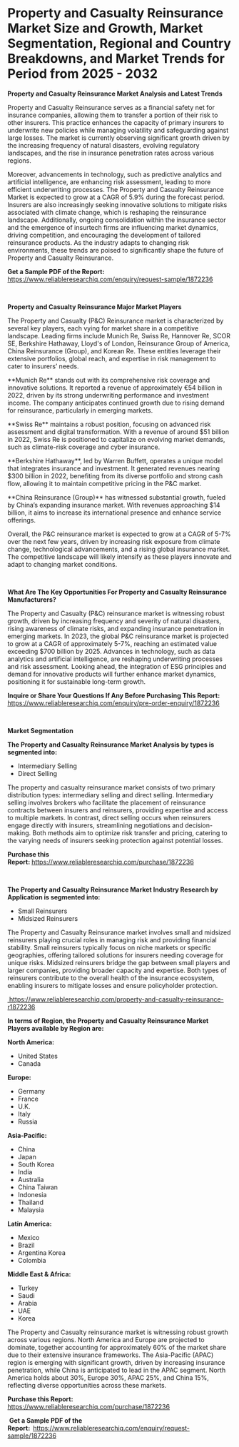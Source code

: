 <p><h1>Property and Casualty Reinsurance Market Size and Growth, Market Segmentation, Regional and Country Breakdowns, and Market Trends for Period from 2025 -  2032</h1></p><p><strong>Property and Casualty Reinsurance Market Analysis and Latest Trends</strong></p>
<p><p>Property and Casualty Reinsurance serves as a financial safety net for insurance companies, allowing them to transfer a portion of their risk to other insurers. This practice enhances the capacity of primary insurers to underwrite new policies while managing volatility and safeguarding against large losses. The market is currently observing significant growth driven by the increasing frequency of natural disasters, evolving regulatory landscapes, and the rise in insurance penetration rates across various regions.</p><p>Moreover, advancements in technology, such as predictive analytics and artificial intelligence, are enhancing risk assessment, leading to more efficient underwriting processes. The Property and Casualty Reinsurance Market is expected to grow at a CAGR of 5.9% during the forecast period. Insurers are also increasingly seeking innovative solutions to mitigate risks associated with climate change, which is reshaping the reinsurance landscape. Additionally, ongoing consolidation within the insurance sector and the emergence of insurtech firms are influencing market dynamics, driving competition, and encouraging the development of tailored reinsurance products. As the industry adapts to changing risk environments, these trends are poised to significantly shape the future of Property and Casualty Reinsurance.</p></p>
<p><strong>Get a Sample PDF of the Report:&nbsp;</strong> <a href="https://www.reliableresearchiq.com/enquiry/request-sample/1872236?utm_campaign=3457&utm_medium=2&utm_source=Github&utm_content=ia&utm_term=15042025&utm_id=property-and-casualty-reinsurance">https://www.reliableresearchiq.com/enquiry/request-sample/1872236</a></p>
<p>&nbsp;</p>
<p><strong>Property and Casualty Reinsurance Major Market Players</strong></p>
<p><p>The Property and Casualty (P&C) Reinsurance market is characterized by several key players, each vying for market share in a competitive landscape. Leading firms include Munich Re, Swiss Re, Hannover Re, SCOR SE, Berkshire Hathaway, Lloyd's of London, Reinsurance Group of America, China Reinsurance (Group), and Korean Re. These entities leverage their extensive portfolios, global reach, and expertise in risk management to cater to insurers’ needs.</p><p>**Munich Re** stands out with its comprehensive risk coverage and innovative solutions. It reported a revenue of approximately €54 billion in 2022, driven by its strong underwriting performance and investment income. The company anticipates continued growth due to rising demand for reinsurance, particularly in emerging markets.</p><p>**Swiss Re** maintains a robust position, focusing on advanced risk assessment and digital transformation. With a revenue of around $51 billion in 2022, Swiss Re is positioned to capitalize on evolving market demands, such as climate-risk coverage and cyber insurance.</p><p>**Berkshire Hathaway**, led by Warren Buffett, operates a unique model that integrates insurance and investment. It generated revenues nearing $300 billion in 2022, benefiting from its diverse portfolio and strong cash flow, allowing it to maintain competitive pricing in the P&C market.</p><p>**China Reinsurance (Group)** has witnessed substantial growth, fueled by China’s expanding insurance market. With revenues approaching $14 billion, it aims to increase its international presence and enhance service offerings.</p><p>Overall, the P&C reinsurance market is expected to grow at a CAGR of 5-7% over the next few years, driven by increasing risk exposure from climate change, technological advancements, and a rising global insurance market. The competitive landscape will likely intensify as these players innovate and adapt to changing market conditions.</p></p>
<p>&nbsp;</p>
<p><strong>What Are The Key Opportunities For Property and Casualty Reinsurance Manufacturers?</strong></p>
<p><p>The Property and Casualty (P&C) reinsurance market is witnessing robust growth, driven by increasing frequency and severity of natural disasters, rising awareness of climate risks, and expanding insurance penetration in emerging markets. In 2023, the global P&C reinsurance market is projected to grow at a CAGR of approximately 5-7%, reaching an estimated value exceeding $700 billion by 2025. Advances in technology, such as data analytics and artificial intelligence, are reshaping underwriting processes and risk assessment. Looking ahead, the integration of ESG principles and demand for innovative products will further enhance market dynamics, positioning it for sustainable long-term growth.</p></p>
<p><strong>Inquire or Share Your Questions If Any Before Purchasing This Report:</strong> <a href="https://www.reliableresearchiq.com/enquiry/pre-order-enquiry/1872236?utm_campaign=3457&utm_medium=2&utm_source=Github&utm_content=ia&utm_term=15042025&utm_id=property-and-casualty-reinsurance">https://www.reliableresearchiq.com/enquiry/pre-order-enquiry/1872236</a></p>
<p>&nbsp;</p>
<p><strong>Market Segmentation</strong></p>
<p><strong>The Property and Casualty Reinsurance Market Analysis by types is segmented into:</strong></p>
<p><ul><li>Intermediary Selling</li><li>Direct Selling</li></ul></p>
<p><p>The property and casualty reinsurance market consists of two primary distribution types: intermediary selling and direct selling. Intermediary selling involves brokers who facilitate the placement of reinsurance contracts between insurers and reinsurers, providing expertise and access to multiple markets. In contrast, direct selling occurs when reinsurers engage directly with insurers, streamlining negotiations and decision-making. Both methods aim to optimize risk transfer and pricing, catering to the varying needs of insurers seeking protection against potential losses.</p></p>
<p><strong>Purchase this Report:&nbsp;</strong><a href="https://www.reliableresearchiq.com/purchase/1872236?utm_campaign=3457&utm_medium=2&utm_source=Github&utm_content=ia&utm_term=15042025&utm_id=property-and-casualty-reinsurance">https://www.reliableresearchiq.com/purchase/1872236</a></p>
<p>&nbsp;</p>
<p><strong>The Property and Casualty Reinsurance Market Industry Research by Application is segmented into:</strong></p>
<p><ul><li>Small Reinsurers</li><li>Midsized Reinsurers</li></ul></p>
<p><p>The Property and Casualty Reinsurance market involves small and midsized reinsurers playing crucial roles in managing risk and providing financial stability. Small reinsurers typically focus on niche markets or specific geographies, offering tailored solutions for insurers needing coverage for unique risks. Midsized reinsurers bridge the gap between small players and larger companies, providing broader capacity and expertise. Both types of reinsurers contribute to the overall health of the insurance ecosystem, enabling insurers to mitigate losses and ensure policyholder protection.</p></p>
<p><a href="https://www.reliableresearchiq.com/property-and-casualty-reinsurance-r1872236?utm_campaign=3457&utm_medium=2&utm_source=Github&utm_content=ia&utm_term=15042025&utm_id=property-and-casualty-reinsurance">&nbsp;https://www.reliableresearchiq.com/property-and-casualty-reinsurance-r1872236</a></p>
<p><strong>In terms of Region, the Property and Casualty Reinsurance Market Players available by Region are:</strong></p>
<p>
    <p> <strong> North America: </strong>
        <ul>
            <li>United States</li>
            <li>Canada</li>
        </ul>
        </p> 
    <p> <strong> Europe: </strong>
        <ul>
            <li>Germany</li>
            <li>France</li>
            <li>U.K.</li>
            <li>Italy</li>
            <li>Russia</li>
        </ul>
        </p> 
    <p> <strong> Asia-Pacific: </strong>
        <ul>
            <li>China</li>
            <li>Japan</li>
            <li>South Korea</li>
            <li>India</li>
            <li>Australia</li>
            <li>China Taiwan</li>
            <li>Indonesia</li>
            <li>Thailand</li>
            <li>Malaysia</li>
        </ul>
        </p> 
    <p> <strong> Latin America: </strong>
        <ul>
            <li>Mexico</li>
            <li>Brazil</li>
            <li>Argentina Korea</li>
            <li>Colombia</li>
        </ul>
        </p> 
    <p> <strong> Middle East & Africa: </strong>
        <ul>
            <li>Turkey</li>
            <li>Saudi</li>
            <li>Arabia</li>
            <li>UAE</li>
            <li>Korea</li>
        </ul>
    </p>
    </p>
<p><p>The Property and Casualty reinsurance market is witnessing robust growth across various regions. North America and Europe are projected to dominate, together accounting for approximately 60% of the market share due to their extensive insurance frameworks. The Asia-Pacific (APAC) region is emerging with significant growth, driven by increasing insurance penetration, while China is anticipated to lead in the APAC segment. North America holds about 30%, Europe 30%, APAC 25%, and China 15%, reflecting diverse opportunities across these markets.</p></p>
<p><strong>Purchase this Report: </strong><a href="https://www.reliableresearchiq.com/purchase/1872236?utm_campaign=3457&utm_medium=2&utm_source=Github&utm_content=ia&utm_term=15042025&utm_id=property-and-casualty-reinsurance">https://www.reliableresearchiq.com/purchase/1872236</a></p>
<p>&nbsp;<strong>Get a Sample PDF of the Report:&nbsp;&nbsp;</strong><a href="https://www.reliableresearchiq.com/enquiry/request-sample/1872236?utm_campaign=3457&utm_medium=2&utm_source=Github&utm_content=ia&utm_term=15042025&utm_id=property-and-casualty-reinsurance">https://www.reliableresearchiq.com/enquiry/request-sample/1872236</a></p>
<p><strong></strong></p>
<p><p></p><p></p><p></p></p>